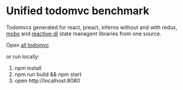# Unified todomvc benchmark

Todomvcs generated for react, preact, inferno without and with redux, [mobx](https://mobx.js.org) and [reactive-di](https://github.com/zerkalica/reactive-di) state managent libraries from one source.

Open [all todomvc](https://zerkalica.github.com/utb)

or run locally:

1. npm install
2. npm run build && npm start
3. open http://localhost:8080
